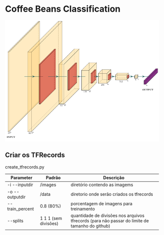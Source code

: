 # Coffee Beans Classification

![CoffeeNet6](classi_net.png)

## Criar os TFRecords

create_tfrecords.py

**Parameter** | **Padrão** | **Descrição**
------------- | ---------- | -------------
-i --inputdir | /images | diretório contendo as imagems
-o --outputdir | /data | diretorio onde serão criados os tfrecords
--train_percent | 0.8 (80%) | porcentagem de imagens para treinamento
--splits | 1 1 1 (sem divisões) | quantidade de divisões nos arquivos tfrecords (para não passar do limite de tamanho do github)
